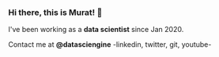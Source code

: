 ### Hi there, this is Murat! 👋

I've been working as a **data scientist** since Jan 2020. 

Contact me at **@datasciengine** -linkedin, twitter, git, youtube-
